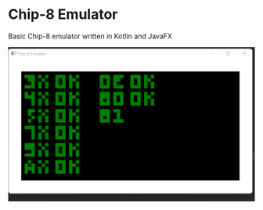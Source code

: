 # Chip-8 Emulator

Basic Chip-8 emulator written in Kotlin and JavaFX

![alt text](screenshot.png?raw=true "Title")